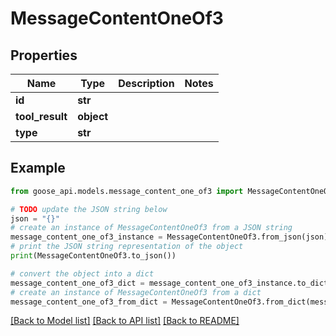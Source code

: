 # MessageContentOneOf3


## Properties

Name | Type | Description | Notes
------------ | ------------- | ------------- | -------------
**id** | **str** |  | 
**tool_result** | **object** |  | 
**type** | **str** |  | 

## Example

```python
from goose_api.models.message_content_one_of3 import MessageContentOneOf3

# TODO update the JSON string below
json = "{}"
# create an instance of MessageContentOneOf3 from a JSON string
message_content_one_of3_instance = MessageContentOneOf3.from_json(json)
# print the JSON string representation of the object
print(MessageContentOneOf3.to_json())

# convert the object into a dict
message_content_one_of3_dict = message_content_one_of3_instance.to_dict()
# create an instance of MessageContentOneOf3 from a dict
message_content_one_of3_from_dict = MessageContentOneOf3.from_dict(message_content_one_of3_dict)
```
[[Back to Model list]](../README.md#documentation-for-models) [[Back to API list]](../README.md#documentation-for-api-endpoints) [[Back to README]](../README.md)


